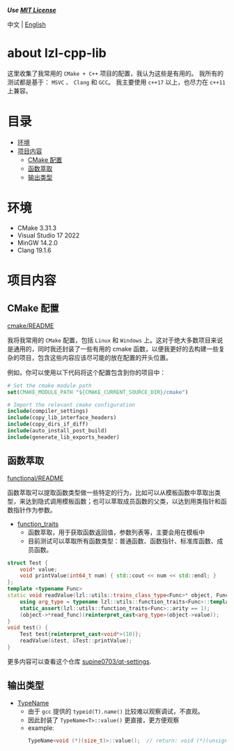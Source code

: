 
***Use [MIT License](./LICENSE)***

中文 | [English](./README.md)

# about lzl-cpp-lib <!-- omit in toc -->

这里收集了我常用的 `CMake + C++` 项目的配置，我认为这些是有用的。
我所有的测试都是基于： `MSVC` 、 `Clang` 和 `GCC`。
我主要使用 `c++17` 以上，也尽力在 `c++11` 上兼容。

# 目录 <!-- omit in toc -->

- [环境](#环境)
- [项目内容](#项目内容)
  - [CMake 配置](#cmake-配置)
  - [函数萃取](#函数萃取)
  - [输出类型](#输出类型)

# 环境

- CMake 3.31.3
- Visual Studio 17 2022
- MinGW 14.2.0
- Clang 19.1.6

# 项目内容

## CMake 配置

[cmake/README](./cmake/README.md)

我将我常用的 `CMake` 配置，包括 `Linux` 和 `Windows` 上。这对于绝大多数项目来说是通用的，同时我还封装了一些有用的 cmake 函数，以便我更好的去构建一些复杂的项目，包含这些内容应该尽可能的放在配置的开头位置。

例如，你可以使用以下代码将这个配置包含到你的项目中：

```cmake
# Set the cmake module path
set(CMAKE_MODULE_PATH "${CMAKE_CURRENT_SOURCE_DIR}/cmake")

# Import the relevant cmake configuration
include(compiler_settings)
include(copy_lib_interface_headers)
include(copy_dirs_if_diff)
include(auto_install_post_build)
include(generate_lib_exports_header)
```

## 函数萃取

[functional/README](./utils/functional/README.md)

函数萃取可以提取函数类型做一些特定的行为，比如可以从模板函数中萃取出类型，来达到隐式调用模板函数；也可以萃取成员函数的父类，以达到用类指针和函数指针作为参数。

- [function_traits](./utils/functional/function_traits.h)
  - 函数萃取，用于获取函数返回值，参数列表等，主要会用在模板中
  - 目前测试可以萃取所有函数类型：普通函数、函数指针、标准库函数、成员函数。

```cpp
struct Test {
    void* value;
    void printValue(int64_t num) { std::cout << num << std::endl; }
};
template <typename Func>
static void readValue(lzl::utils::trains_class_type<Func>* object, Func read_func) {
    using arg_type = typename lzl::utils::function_traits<Func>::template arg<0>::type;
    static_assert(lzl::utils::function_traits<Func>::arity == 1);
    (object->*read_func)(reinterpret_cast<arg_type>(object->value));
}
void test() {
    Test test{reinterpret_cast<void*>(10)};
    readValue(&test, &Test::printValue);
}
```

更多内容可以查看这个仓库 [supine0703/qt-settings](https://github.com/supine0703/qt-settings).

## 输出类型

- [TypeName](./utils/type/cxx17/typename.h)
  - 由于 `gcc` 提供的 `typeid(T).name()` 比较难以观察调试，不直观。
  - 因此封装了 `TypeName<T>::value()` 更直接，更方便观察
  - example: 
    ```cpp
    TypeName<void (*)(size_t)>::value();  // return: void (*)(unsigned long long)
    ```

